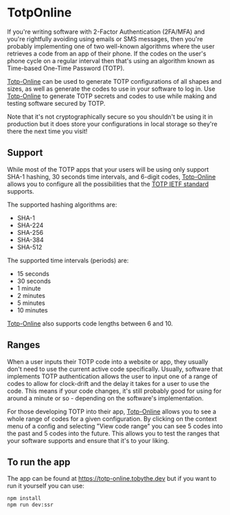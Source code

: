 # TotpOnline

If you're writing software with 2-Factor Authentication (2FA/MFA) and you're rightfully avoiding using emails or SMS messages, then you're probably implementing one of two well-known algorithms where the user retrieves a code from an app of their phone. If the codes on the user's phone cycle on a regular interval then that's using an algorithm known as Time-based One-Time Password (TOTP).

[Totp-Online](https://totp-online.tobythe.dev) can be used to generate TOTP configurations of all shapes and sizes, as well as generate the codes to use in your software to log in. Use [Totp-Online](https://totp-online.tobythe.dev) to generate TOTP secrets and codes to use while making and testing software secured by TOTP.

Note that it's not cryptographically secure so you shouldn't be using it in production but it does store your configurations in local storage so they're there the next time you visit!

## Support

While most of the TOTP apps that your users will be using only support SHA-1 hashing, 30 seconds time intervals, and 6-digit codes, [Totp-Online](https://totp-online.tobythe.dev) allows you to configure all the possibilities that the [TOTP IETF standard](https://datatracker.ietf.org/doc/html/rfc6238) supports.

The supported hashing algorithms are:

 - SHA-1
 - SHA-224
 - SHA-256
 - SHA-384
 - SHA-512

The supported time intervals (periods) are:

 - 15 seconds
 - 30 seconds
 - 1 minute
 - 2 minutes
 - 5 minutes
 - 10 minutes

[Totp-Online](https://totp-online.tobythe.dev) also supports code lengths between 6 and 10.

## Ranges

When a user inputs their TOTP code into a website or app, they usually don't need to use the current active code specifically. Usually, software that implements TOTP authentication allows the user to input one of a range of codes to allow for clock-drift and the delay it takes for a user to use the code. This means if your code changes, it's still probably good for using for around a minute or so - depending on the software's implementation.

For those developing TOTP into their app, [Totp-Online](https://totp-online.tobythe.dev) allows you to see a whole range of codes for a given configuration. By clicking on the context menu of a config and selecting "View code range" you can see 5 codes into the past and 5 codes into the future. This allows you to test the ranges that your software supports and ensure that it's to your liking.

## To run the app

The app can be found at https://totp-online.tobythe.dev but if you want to run it yourself you can use:

```sh
npm install
npm run dev:ssr
```
